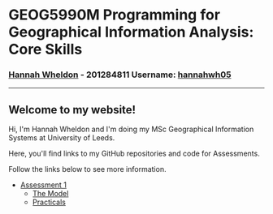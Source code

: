 # **GEOG5990M Programming for Geographical Information Analysis: Core Skills**
### **[Hannah Wheldon](https://github.com/hannahwh05)** - **201284811** Username: [hannahwh05](https://github.com/hannahwh05)
---

## Welcome to my website! 

Hi, I'm Hannah Wheldon and I'm doing my MSc Geographical Information Systems at University of Leeds. 

Here, you'll find links to my GitHub repositories and code for Assessments.

Follow the links below to see more information.

* [Assessment 1](https://hannahwh05.github.io/Assessment1)
  * [The Model](https://hannahwh05.github.io/model)
  * [Practicals](https://hannahwh05.github.io/Practicals)

